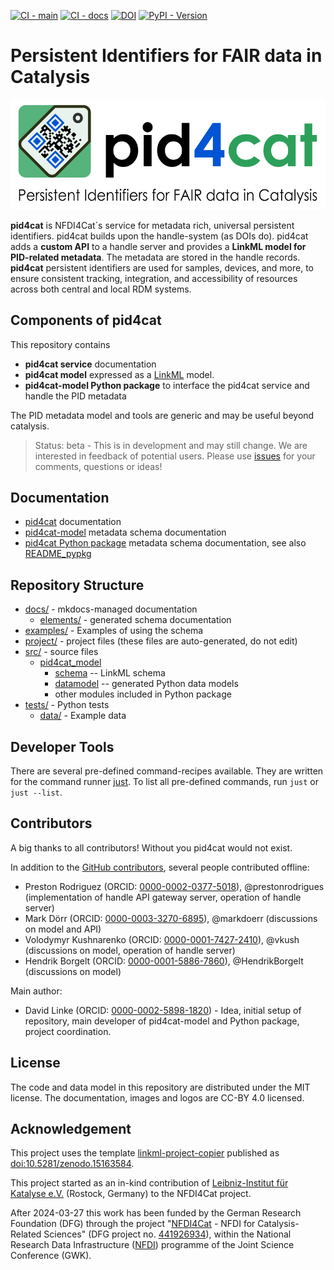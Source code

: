 [![CI - main](https://github.com/nfdi4cat/pid4cat-model/actions/workflows/main.yaml/badge.svg)](https://github.com/nfdi4cat/pid4cat-model/actions/workflows/main.yaml)
[![CI - docs](https://github.com/nfdi4cat/pid4cat-model/actions/workflows/deploy-docs.yaml/badge.svg?branch=main)](https://github.com/nfdi4cat/pid4cat-model/actions/workflows/deploy-docs.yaml)
[![DOI](https://zenodo.org/badge/598213054.svg)](https://zenodo.org/badge/latestdoi/598213054)
[![PyPI - Version](https://img.shields.io/pypi/v/pid4cat-model)](https://pypi.org/project/pid4cat-model)

# Persistent Identifiers for FAIR data in Catalysis

![pid4cat logo](docs/images/logo-with-text.svg)

**pid4cat** is NFDI4Cat´s service for metadata rich, universal persistent identifiers. pid4cat builds upon the handle-system (as DOIs do). pid4cat adds a **custom API** to a handle server and provides a **LinkML model for  PID-related metadata**. The metadata are stored in the handle records. **pid4cat**  persistent identifiers are used for samples, devices, and more, to ensure consistent tracking, integration, and accessibility of resources across both central and local RDM systems.

## Components of pid4cat

This repository contains

- **pid4cat service** documentation
- **pid4cat model** expressed as a [LinkML](https://linkml.io/) model.
- **pid4cat-model Python package** to interface the pid4cat service and handle the PID metadata

The PID metadata model and tools are generic and may be useful beyond catalysis.

> Status: beta - This is in development and may still change.
> We are interested in feedback of potential users.
> Please use [issues](https://github.com/nfdi4cat/pid4cat-model/issues) for your comments, questions or ideas!

## Documentation

- [pid4cat](https://nfdi4cat.github.io/pid4cat-model) documentation
- [pid4cat-model](https://nfdi4cat.github.io/pid4cat-model/latest/elements/) metadata schema documentation
- [pid4cat Python package](https://nfdi4cat.github.io/pid4cat-model/latest/tools/) metadata schema documentation, see also [README_pypkg](/README_pypkg.md)

## Repository Structure

- [docs/](docs/) - mkdocs-managed documentation
  - [elements/](docs/elements/) - generated schema documentation
- [examples/](examples/) - Examples of using the schema
- [project/](project/) - project files (these files are auto-generated, do not edit)
- [src/](src/) - source files
  - [pid4cat_model](src/pid4cat_model)
    - [schema](src/pid4cat_model/schema) -- LinkML schema
    - [datamodel](src/pid4cat_model/datamodel) -- generated Python data models
    - other modules included in Python package
- [tests/](tests/) - Python tests
  - [data/](tests/data) - Example data

## Developer Tools

There are several pre-defined command-recipes available.
They are written for the command runner [just](https://github.com/casey/just/). To list all pre-defined commands, run `just` or `just --list`.

## Contributors

A big thanks to all contributors! Without you pid4cat would not exist.

In addition to the [GitHub contributors](https://github.com/nfdi4cat/pid4cat-model/graphs/contributors), several people contributed offline:

- Preston Rodriguez (ORCID: [0000-0002-0377-5018](https://orcid.org/0000-0002-0377-5018)), @prestonrodrigues (implementation of handle API gateway server, operation of handle server)
- Mark Dörr (ORCID: [0000-0003-3270-6895](https://orcid.org/0000-0003-3270-6895)), @markdoerr (discussions on model and API)
- Volodymyr Kushnarenko (ORCID: [0000-0001-7427-2410](https://orcid.org/0000-0001-7427-2410)), @vkush (discussions on model, operation of handle server)
- Hendrik Borgelt (ORCID: [0000-0001-5886-7860](https://orcid.org/0000-0001-5886-7860)), @HendrikBorgelt (discussions on model)

Main author:

- David Linke (ORCID: [0000-0002-5898-1820](https://orcid.org/0000-0002-5898-1820)) - Idea, initial setup of repository, main developer of pid4cat-model and Python package, project coordination.

## License

The code and data model in this repository are distributed under the MIT license. The documentation, images and logos are CC-BY 4.0 licensed.

## Acknowledgement

This project uses the template [linkml-project-copier](https://github.com/dalito/linkml-project-copier) published as [doi:10.5281/zenodo.15163584](https://doi.org/10.5281/zenodo.15163584).

This project started as an in-kind contribution of [Leibniz-Institut für Katalyse e.V.](https://www.catalysis.de) (Rostock, Germany) to the NFDI4Cat project.

After 2024-03-27 this work has been funded by the German Research Foundation (DFG) through the project "[NFDI4Cat](https://www.nfdi4cat.org) - NFDI for Catalysis-Related Sciences" (DFG project no. [441926934](https://gepris.dfg.de/gepris/projekt/441926934)), within the National Research Data Infrastructure ([NFDI](https://www.nfdi.de)) programme of the Joint Science Conference (GWK).
